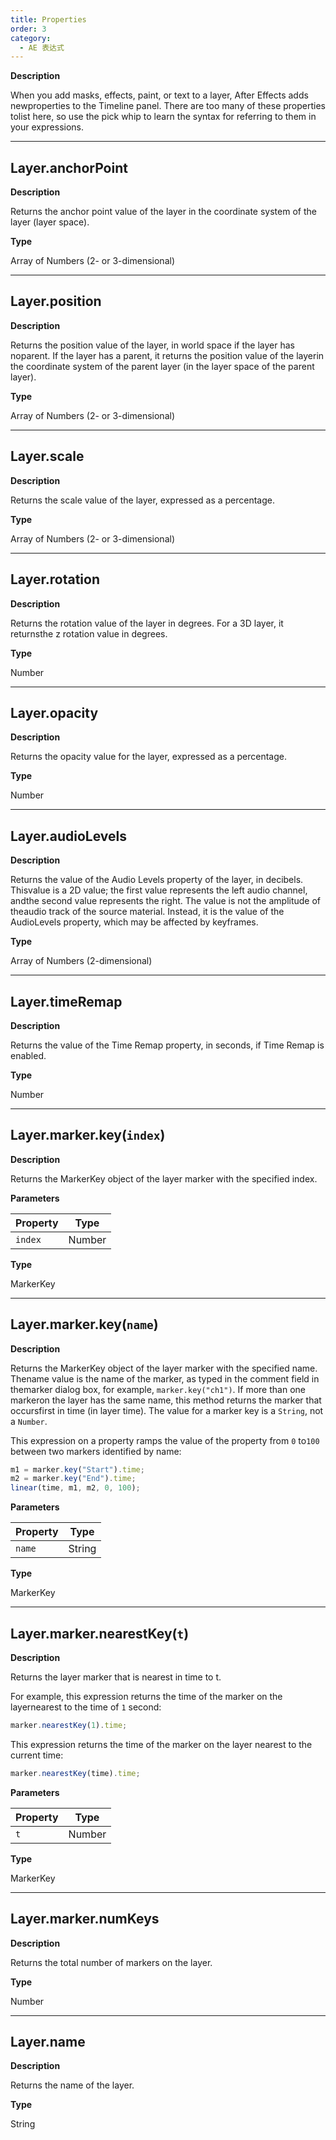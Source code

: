 ```yaml
---
title: Properties
order: 3
category:
  - AE 表达式
---
```


**Description**

When you add masks, effects, paint, or text to a layer, After Effects adds newproperties to the Timeline panel. There are too many of these properties tolist here, so use the pick whip to learn the syntax for referring to them in
your expressions.

---

## Layer.anchorPoint

**Description**

Returns the anchor point value of the layer in the coordinate system of the
layer (layer space).

**Type**

Array of Numbers (2- or 3-dimensional)

---

## Layer.position

**Description**

Returns the position value of the layer, in world space if the layer has noparent. If the layer has a parent, it returns the position value of the layerin the coordinate system of the parent layer (in the layer space of the parent
layer).

**Type**

Array of Numbers (2- or 3-dimensional)

---

## Layer.scale

**Description**

Returns the scale value of the layer, expressed as a percentage.

**Type**

Array of Numbers (2- or 3-dimensional)

---

## Layer.rotation

**Description**

Returns the rotation value of the layer in degrees. For a 3D layer, it returnsthe z rotation value in degrees.

**Type**

Number

---

## Layer.opacity

**Description**

Returns the opacity value for the layer, expressed as a percentage.

**Type**

Number

---

## Layer.audioLevels

**Description**

Returns the value of the Audio Levels property of the layer, in decibels. Thisvalue is a 2D value; the first value represents the left audio channel, andthe second value represents the right. The value is not the amplitude of theaudio track of the source material. Instead, it is the value of the AudioLevels property, which may be affected by keyframes.

**Type**

Array of Numbers (2-dimensional)

---

## Layer.timeRemap

**Description**

Returns the value of the Time Remap property, in seconds, if Time Remap is
enabled.

**Type**

Number

---

## Layer.marker.key(`index`)

**Description**

Returns the MarkerKey object of the layer marker with the specified index.

**Parameters**

| Property | Type   |
| -------- | ------ |
| `index`  | Number |

**Type**

MarkerKey

---

## Layer.marker.key(`name`)

**Description**

Returns the MarkerKey object of the layer marker with the specified name. Thename value is the name of the marker, as typed in the comment field in themarker dialog box, for example, `marker.key("ch1")`. If more than one markeron the layer has the same name, this method returns the marker that occursfirst in time (in layer time). The value for a marker key is a `String`, not a
`Number`.

This expression on a property ramps the value of the property from `0` to`100` between two markers identified by name:

```javascript
m1 = marker.key("Start").time;
m2 = marker.key("End").time;
linear(time, m1, m2, 0, 100);
```

**Parameters**

| Property | Type   |
| -------- | ------ |
| `name`   | String |

**Type**

MarkerKey

---

## Layer.marker.nearestKey(`t`)

**Description**

Returns the layer marker that is nearest in time to t.

For example, this expression returns the time of the marker on the layernearest to the time of `1` second:

```javascript
marker.nearestKey(1).time;
```

This expression returns the time of the marker on the layer nearest to the
current time:

```javascript
marker.nearestKey(time).time;
```

**Parameters**

| Property | Type   |
| -------- | ------ |
| `t`      | Number |

**Type**

MarkerKey

---

## Layer.marker.numKeys

**Description**

Returns the total number of markers on the layer.

**Type**

Number

---

## Layer.name

**Description**

Returns the name of the layer.

**Type**

String
